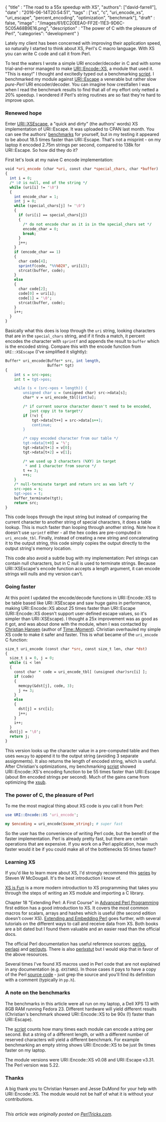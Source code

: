 
  {
    "title"  : "The road to a 55x speedup with XS",
    "authors": ["david-farrell"],
    "date"   : "2016-06-14T20:54:51",
    "tags"   : ["xs", "c", "uri_encode_xs", "uri_escape", "percent_encoding", "optimization", "benchmark"],
    "draft"  : false,
    "image" : "/images/61/EC20EEA0-FF2E-11E3-9D6C-5C05A68B9E16.png",
    "description" : "The power of C with the pleasure of Perl",
    "categories": "development"
  }

Lately my client has been concerned with improving their application speed, so naturally I started to think about XS, Perl's C macro language. With XS you can write C code and call it from Perl.

To test the waters I wrote a simple URI encoder/decoder in C and with some trial-and-error managed to make [URI::Encode::XS](https://metacpan.org/pod/URI::Encode::XS), a module that used it. "This is easy!" I thought and excitedly typed out a benchmarking [script](https://github.com/dnmfarrell/URI-Encode-XS/blob/master/bench). I benchmarked my module against [URI::Escape](https://metacpan.org/pod/URI::Escape) a venerable but rather slow *pure-Perl* URI encoder/decoder. You can imagine how crestfallen I was when I read the benchmark results to find that all of my effort only netted a 20% speedup. I wondered if Perl's string routines are so fast they're hard to improve upon.

### Renewed hope

Enter [URI::XSEscape](https://metacpan.org), a "quick and dirty" (the authors' words) XS implementation of URI::Escape. It was uploaded to CPAN last month. You can see the authors' [benchmarks](https://metacpan.org/pod/URI::XSEscape#BENCHMARKS) for yourself, but in my testing it appeared to be about 18.5 times faster than URI::Escape. That's not a misprint - on my laptop it encoded 2.75m strings per second, compared to 138k for URI::Escape. So how did they do it?

First let's look at my naive C encode implementation:

```perl
void *uri_encode (char *uri, const char *special_chars, char *buffer)
{
  int i = 0;
  /* \0 is null, end of the string */
  while (uri[i] != '\0')
  {
    int encode_char = 1;
    int j = 0;
    while (special_chars[j] != '\0')
    {
      if (uri[i] == special_chars[j])
      {
        /* do not encode char as it is in the special_chars set */
        encode_char = 0;
        break;
      }
      j++;
    }
    if (encode_char == 1)
    {
      char code[4];
      sprintf(code, "%%%02X", uri[i]);
      strcat(buffer, code);
    }
    else
    {
      char code[2];
      code[0] = uri[i];
      code[1] = '\0';
      strcat(buffer, code);
    }
    i++;
  }
}
```

Basically what this does is loop through the `uri` string, looking characters that are in the `special_chars` string, and if it finds a match, it percent encodes the character with `sprintf` and appends the result to `buffer` which is the encoded string. Compare this with the encode function from `URI::XSEscape` (I've simplified it slightly):

```perl
Buffer* uri_encode(Buffer* src, int length,
                   Buffer* tgt)
{
    int s = src->pos;
    int t = tgt->pos;

    while (s < (src->pos + length)) {
        unsigned char u = (unsigned char) src->data[s];
        char* v = uri_encode_tbl[(int)u];

        /* if current source character doesn't need to be encoded,
           just copy it to target*/
        if (!v) {
            tgt->data[t++] = src->data[s++];
            continue;
        }

        /* copy encoded character from our table */
        tgt->data[t+0] = '%';
        tgt->data[t+1] = v[0];
        tgt->data[t+2] = v[1];

        /* we used up 3 characters (%XY) in target
         * and 1 character from source */
        t += 3;
        ++s;
    }
    /* null-terminate target and return src as was left */
    src->pos = s;
    tgt->pos = t;
    buffer_terminate(tgt);
    return src;
}
```

This code loops through the input string but instead of comparing the current character to another string of special characters, it does a table lookup. This is much faster than looping through another string. Note how it doesn't use `sprintf` either - all the hex codes are pre-computed in `uri_encode_tbl`. Finally, instead of creating a new string and concatenating it to the output string, this code simply copies the output directly to the output string's memory location.

This code also avoid a subtle bug with my implementation: Perl strings can contain null characters, but in C null is used to terminate strings. Because URI::XSEscape's encode function accepts a length argument, it can encode strings will nulls and my version can't.

### Going faster

At this point I updated the encode/decode functions in URI::Encode::XS to be table based like URI::XSEscape and saw huge gains in performance, making URI::Encode::XS about 25 times faster than URI::Escape (URI::Encode::XS doesn't support user-defined escape values, so it's simpler than URI::XSEscape). I thought a 25x improvement was as good as it got, and was about done with the module, when I was contacted by [Christian Hansen](https://metacpan.org/author/CHANSEN) (author of [Time::Moment](https://metacpan.org/release/Time-Moment)). Christian overhauled my simple XS code to make it safer and faster. This is what became of the `uri_encode` C function:

```perl
size_t uri_encode (const char *src, const size_t len, char *dst)
{
  size_t i = 0, j = 0;
  while (i < len
  {
    const char * code = uri_encode_tbl[ (unsigned char)src[i] ];
    if (code)
    {
      memcpy(&dst[j], code, 3);
      j += 3;
    }
    else
    {
      dst[j] = src[i];
      j++;
    }
    i++;
  }
  dst[j] = '\0';
  return j;
}
```

This version looks up the character value in a pre-computed table and then uses `memcpy` to append it to the output string (avoiding 3 separate assignments). It also returns the length of encoded string, which is useful. After Christian's optimizations, my benchmarking [script](https://github.com/dnmfarrell/URI-Encode-XS/blob/master/bench) showed URI::Encode::XS's encoding function to be 55 times faster than URI::Escape (about 8m encoded strings per second). Much of the gains came from optimizing the [xsub](https://github.com/dnmfarrell/URI-Encode-XS/blob/df8009e9d7af4cf243fa29ca8aaa23982feeba58/XS.xs#L143).

### The power of C, the pleasure of Perl

To me the most magical thing about XS code is you call it from Perl:

```perl
use URI::Encode::XS 'uri_encode';

my $encoding = uri_encode($some_string); # super fast
```

So the user has the convenience of writing Perl code, but the benefit of the faster implementation. Perl is already pretty fast, but there are certain operations that are expensive. If you work on a Perl application, how much faster would it be if you could make all of the bottlenecks 55 times faster?

### Learning XS

If you'd like to learn more about XS, I'd strongly recommend this [series](http://world.std.com/~swmcd/steven/perl/pm/xs/intro/index.html) by Steven W McDougall. It's the best introduction I know of.

[XS is Fun](https://github.com/xsawyerx/xs-fun) is a more modern introduction to XS programming that takes you through the steps of writing an XS module and importing a C library.

Chapter 18 "Extending Perl: A First Course" in [Advanced Perl Programming](http://shop.oreilly.com/product/9781565922204.do) first edition has a good introduction to XS. It covers the most common macros for scalars, arrays and hashes which is useful (the second edition doesn't cover XS). [Extending and Embedding Perl](https://www.manning.com/books/extending-and-embedding-perl) goes further, with several tutorials on the different ways to call and receive data from XS. Both books are a bit dated but I found them valuable and an easier read than the official docs.

The official Perl documentation has useful reference sources: [perlxs](http://perldoc.perl.org/perlxs.html), [perlapi](http://perldoc.perl.org/perlapi.html) and [perlguts](http://perldoc.perl.org/perlxs.html). There is also [perlxstut](http://perldoc.perl.org/perlxs.html) but I would skip that in favor of the above resources.

Several times I've found XS macros used in Perl code that are not explained in any documentation (e.g. `dXSTARG`). In those cases it pays to have a copy of the Perl [source code](https://www.perl.org/get.html) - just grep the source and you'll find its definition with a comment (typically in `pp.h`).

### A note on the benchmarks

The benchmarks in this article were all run on my laptop, a Dell XPS 13 with 8GB RAM running Fedora 23. Different hardware will yield different results (Christian's benchmark showed URI::Encode::XS to be 90x (!) faster than URI::Escape).

The [script](https://github.com/dnmfarrell/URI-Encode-XS/blob/master/bench) counts how many times each module can encode a string per second. But a string of a different length, or with a different number of reserved characters will yield a different benchmark. For example benchmarking an empty string shows URI::Encode::XS to be just 9x times faster on my laptop.

The module versions were URI::Encode::XS v0.08 and URI::Escape v3.31. The Perl version was 5.22.

### Thanks

A big thank you to Christian Hansen and Jesse DuMond for your help with URI::Encode::XS. The module would not be half of what it is without your contributions.

\
*This article was originally posted on [PerlTricks.com](http://perltricks.com).*
